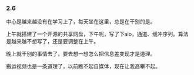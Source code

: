 

### 2.6

中心是越来越没有在学习上了，每天坐在这里，总是在干别的是。

上午就搭建了一个开源的共享网盘，下午呢，写了下aio，通道、缓冲序列。算法是越来越不想写了，还是要调整在上午。

晚上就干别的事情去了，要去想一想怎么把信息差变现才是道理。

搬运视频也是一条道理了，以前瞧不起自媒体，现在让我高攀不起。